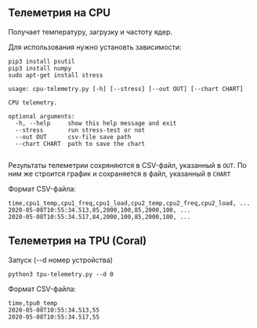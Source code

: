 ## Телеметрия на CPU

Получает температуру, загрузку и частоту ядер.

Для использования нужно установть зависимости:
```
pip3 install psutil
pip3 install numpy
sudo apt-get install stress
```

```
usage: cpu-telemetry.py [-h] [--stress] [--out OUT] [--chart CHART]

CPU telemetry.

optional arguments:
  -h, --help     show this help message and exit
  --stress       run stress-test or not
  --out OUT      csv-file save path
  --chart CHART  path to save the chart
                                        
```

Результаты телеметрии сохряняются в CSV-файл, указанный в `OUT`. По ним же строится график и сохраняется в файл, указанный в `CHART`

Формат CSV-файла:
```
time,cpu1_temp,cpu1_freq,cpu1_load,cpu2_temp,cpu2_freq,cpu2_load, ...
2020-05-08T10:55:34.513,85,2000,100,85,2000,100, ...
2020-05-08T10:55:34.517,84,2000,100,85,2000,100, ...
```

## Телеметрия на TPU (Coral)

Запуск (--d номер устройства)
```
python3 tpu-telemetry.py --d 0
```

Формат CSV-файла:
```
time,tpu0_temp
2020-05-08T10:55:34.513,55
2020-05-08T10:55:34.517,55
```
